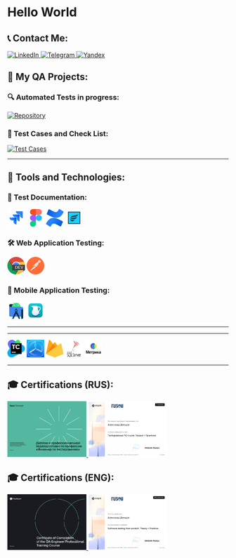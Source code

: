 # Hello World

## 📞 Contact Me:
<p align="left">
  <a href="https://www.linkedin.com/in/aleksandr-deltsov/" target="_blank">
    <img src="https://img.shields.io/badge/LinkedIn-blue?logo=linkedin&style=for-the-badge" alt="LinkedIn">
  </a>
  <a href="https://t.me/adeltsov" target="_blank">
    <img src="https://img.shields.io/badge/Telegram-blue?logo=telegram&style=for-the-badge" alt="Telegram">
  </a>
  <a href="mailto:adeltsovjob@yandex.ru" target="_blank">
    <img src="https://img.shields.io/badge/mail-orange?logo=&style=for-the-badge" alt="Yandex">
  </a>
</p>

## 🧪 My QA Projects:

### 🔍 Automated Tests in progress:
<p align="left">
  <a href="https://github.com/aldeltsov/yandexPracticeQaJava_2024_2025/tree/main/Sprint_3-java-unit-test" target="_blank">
    <img src="https://img.shields.io/badge/Repository-grey?logo=github&style=for-the-badge" alt="Repository">
  </a>
</p>

### 📝 Test Cases and Check List:
<p align="left">
  <a href="https://github.com/aldeltsov/yandex_practice_qa_2021_2022/tree/main/Sprint_2"target="_blank">
    <img src="https://img.shields.io/badge/Test_Cases-grey?logo=bookstack&style=for-the-badge" alt="Test Cases">
  </a>
</p>

---

## 🚀 Tools and Technologies:

### 📁 Test Documentation:
<p align="left">
  <img src="./icons/Jira.svg" alt="Jira" width="40" height="40">
  <img src="./icons/Figma.svg" alt="Figma" width="40" height="40">
  <img src="./icons/confluence.svg" alt="confluence" width="40" height="40">
  <img src="./icons/Zephyr-for-JIRA.png" alt="Zephyr-for-JIRA" width="40" height="40">
</p>

### 🛠 Web Application Testing:
<p align="left">
  <img src="./icons/ChromeDev.png" alt="ChromeDev" width="40" height="40">
  <img src="./icons/Postman.png" alt="Postman" width="40" height="40">
</p>

### 📱 Mobile Application Testing:
<p align="left">
  <img src="./icons/androidsdk.svg" alt="androidsdk" width="40" height="40">
  <img src="./icons/charles.webp" alt="charles" width="40" height="40">
</p>

---
---
<p align="left">
  <img src="./icons/TeamCity.png" alt="TeamCity" width="40" height="40">
  <img src="./icons/TestFlight.png" alt="TestFlight" width="40" height="40">
  <img src="./icons/firebase.svg" alt="firebase" width="40" height="40">
  <img src="./icons/microsoft-sql-server.svg" alt="microsoft-sql-server" width="40" height="40">
  <img src="./icons/YaMetric.png" alt="YaMetric" width="40" height="40">
</p>

---

## 🎓 Certifications (RUS):
<p align="left">
  <a href="https://disk.yandex.ru/i/qkYOd1XGaSEP9g" target="_blank">
    <img src="./Certificates/yandex_manual_qa_ru.png" alt="yandex_manual_qa_ru" width="180">
  </a>
  <a href="https://disk.yandex.ru/i/KehFUZ3YHjWO_g" target="_blank">
    <img src="./Certificates/stepik_manual_qa_ru.png" alt="stepik_manual_qa_ru" width="180">
  </a>
</p>

## 🎓 Certifications (ENG):
<p align="left">
  <a href="https://disk.yandex.ru/i/ar3YUwY6RDadFA" target="_blank">
    <img src="./Certificates/yandex_manual_qa_en.png" alt="yandex_manual_qa_en" width="180">
  </a>
  <a href="https://disk.yandex.ru/i/C57yiaKFDx-lTg" target="_blank">
    <img src="./Certificates/stepik_manual_qa_en.png" alt="stepik_manual_qa_en" width="180">
  </a>
</p>
